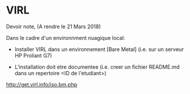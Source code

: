 # VIRL

Devoir note, (A rendre le 21 Mars 2018)

Dans le cadre d'un environnment nuagique local: 

  * Installer VIRL dans un environnement [Bare Metal] (i.e. sur un serveur HP Proliant G7)
  
  * L'installation doit etre documentee (i.e. creer un fichier README.md dans un repertoire <ID de l'etudiant>)

http://get.virl.info/iso.bm.php

